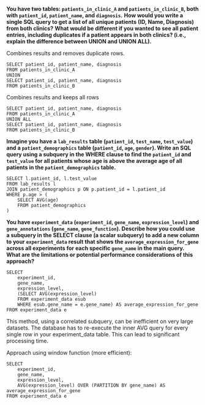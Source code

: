 **You have two tables: `patients_in_clinic_A` and `patients_in_clinic_B`, both with `patient_id`, `patient_name`, and `diagnosis`.**
**How would you write a single SQL query to get a list of all unique patients (ID, Name, Diagnosis) from both clinics?**
**What would be different if you wanted to see all patient entries, including duplicates if a patient appears in both clinics? (i.e., explain the difference between UNION and UNION ALL).**

Combines results and removes duplicate rows.

```
SELECT patient_id, patient_name, diagnosis
FROM patients_in_clinic_A
UNION
SELECT patient_id, patient_name, diagnosis
FROM patients_in_clinic_B
```

Combines results and keeps all rows

```
SELECT patient_id, patient_name, diagnosis
FROM patients_in_clinic_A
UNION ALL
SELECT patient_id, patient_name, diagnosis
FROM patients_in_clinic_B
```

**Imagine you have a `lab_results` table (`patient_id`, `test_name`, `test_value`) and a `patient_demographics` table (`patient_id`, `age`, `gender`). Write an SQL query using a subquery in the WHERE clause to find the `patient_id` and `test_value` for all patients whose age is above the average age of all patients in the `patient_demographics` table.**

```
SELECT l.patient_id, l.test_value
FROM lab_results l
JOIN patient_demographics p ON p.patient_id = l.patient_id
WHERE p.age > (
    SELECT AVG(age)
    FROM patient_demographics
)
```

**You have `experiment_data` (`experiment_id`, `gene_name`, `expression_level`) and `gene_annotations` (`gene_name`, `gene_function`). Describe how you could use a subquery in the SELECT clause (a scalar subquery) to add a new column to your `experiment_data` result that shows the `average_expression_for_gene` across all experiments for each specific `gene_name` in the main query. What are the limitations or potential performance considerations of this approach?**

```
SELECT 
    experiment_id,
    gene_name,
    expression_level,
    (SELECT AVG(expression_level)
    FROM experiment_data esub
    WHERE esub.gene_name = e.gene_name) AS average_expression_for_gene
FROM experiment_data e
```

This method, using a correlated subquery, can be inefficient on very large datasets. The database has to re-execute the inner AVG query for every single row in your experiment_data table. This can lead to significant processing time.

Approach using window function (more efficient):

```
SELECT 
    experiment_id,
    gene_name,
    expression_level,
    AVG(expression_level) OVER (PARTITION BY gene_name) AS average_expression_for_gene
FROM experiment_data e
```